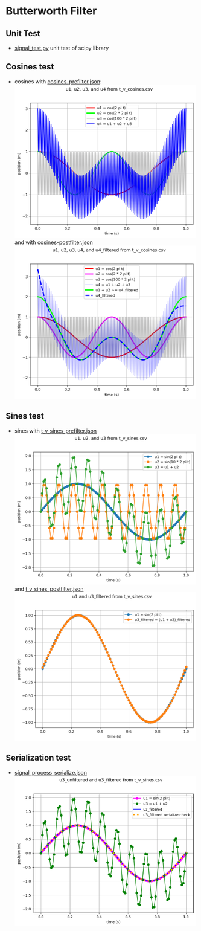 # Butterworth Filter

## Unit Test

* [signal_test.py](signal_test.py) unit test of scipy library

## Cosines test

* cosines with [cosines-prefilter.json](cosines-prefilter.json):
![cosines-prefilter](cosines-prefilter.png) and with [cosines-postfilter.json](cosines-postfilter.json)
![cosines-postfilter](cosines-postfilter.png)

## Sines test

* sines with [t_v_sines_prefilter.json](t_v_sines_prefilter.json)
![t_v_sines_prefilter](t_v_sines_prefilter.png)
and [t_v_sines_postfilter.json](t_v_sines_postfilter.json)
![t_v_sines_prefilter](t_v_sines_postfilter.png)

## Serialization test

* [signal_process_serialize.json](signal_process_serialize.json)
![signal_process_serialize](signal_process_serialize.png)
